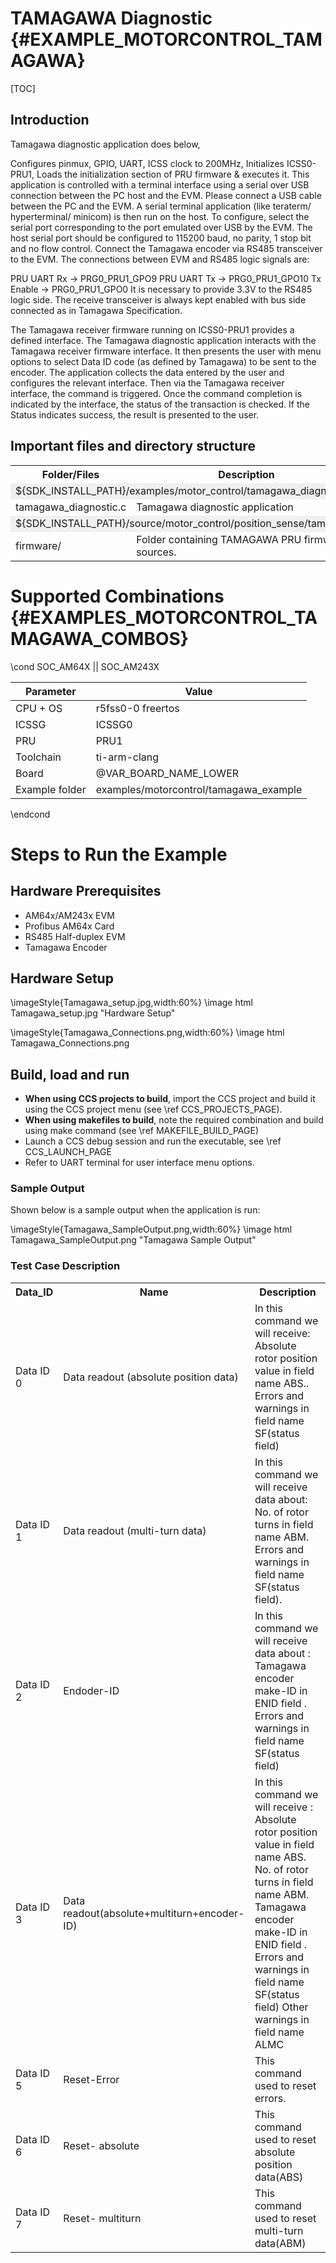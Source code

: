 #  TAMAGAWA Diagnostic {#EXAMPLE_MOTORCONTROL_TAMAGAWA}
[TOC]

## Introduction

Tamagawa diagnostic application does below,

Configures pinmux, GPIO, UART, ICSS clock to 200MHz,
Initializes ICSS0-PRU1,
Loads the initialization section of PRU firmware & executes it.
This application is controlled with a terminal interface using a serial over USB connection between the PC host and the EVM.
Please connect a USB cable between the PC and the EVM.
A serial terminal application (like teraterm/ hyperterminal/ minicom) is then run on the host.
To configure, select the serial port corresponding to the port emulated over USB by the EVM.
The host serial port should be configured to 115200 baud, no parity, 1 stop bit and no flow control.
Connect the Tamagawa encoder via RS485 transceiver to the EVM.
The connections between EVM and RS485 logic signals are:

PRU UART Rx -> PRG0_PRU1_GPO9
PRU UART Tx -> PRG0_PRU1_GPO10
Tx Enable -> PRG0_PRU1_GPO0
It is necessary to provide 3.3V to the RS485 logic side. The receive transceiver is always kept enabled with bus side connected as in Tamagawa Specification.

The Tamagawa receiver firmware running on ICSS0-PRU1 provides a defined interface. The Tamagawa diagnostic application interacts with the Tamagawa receiver firmware interface. It then presents the user with menu options to select Data ID code (as defined by Tamagawa) to be sent to the encoder. The application collects the data entered by the user and configures the relevant interface. Then via the Tamagawa receiver interface, the command is triggered. Once the command completion is indicated by the interface, the status of the transaction is checked. If the Status indicates success, the result is presented to the user.

## Important files and directory structure

<table>
<tr>
    <th>Folder/Files
    <th>Description
</tr>
<tr><td colspan="2" bgcolor=#F0F0F0> ${SDK_INSTALL_PATH}/examples/motor_control/tamagawa_diagnostic</td></tr>
<tr>
    <td>tamagawa_diagnostic.c</td>
    <td>Tamagawa diagnostic application</td>
</tr>
<tr><td colspan="2" bgcolor=#F0F0F0> ${SDK_INSTALL_PATH}/source/motor_control/position_sense/tamagawa</td></tr>
<tr>
    <td>firmware/</td>
    <td>Folder containing TAMAGAWA PRU firmware sources.</td>
</tr>
</table>

# Supported Combinations {#EXAMPLES_MOTORCONTROL_TAMAGAWA_COMBOS}

\cond SOC_AM64X || SOC_AM243X

 Parameter      | Value
 ---------------|-----------
 CPU + OS       | r5fss0-0 freertos
 ICSSG          | ICSSG0
 PRU            | PRU1
 Toolchain      | ti-arm-clang
 Board          | @VAR_BOARD_NAME_LOWER
 Example folder | examples/motorcontrol/tamagawa_example

\endcond

# Steps to Run the Example

## Hardware Prerequisites

-  AM64x/AM243x EVM
-  Profibus AM64x Card
-  RS485 Half-duplex EVM
-  Tamagawa Encoder

## Hardware Setup

\imageStyle{Tamagawa_setup.jpg,width:60%}
\image html Tamagawa_setup.jpg "Hardware Setup"

\imageStyle{Tamagawa_Connections.png,width:60%}
\image html Tamagawa_Connections.png


## Build, load and run

- **When using CCS projects to build**, import the CCS project and build it using the CCS project menu (see \ref CCS_PROJECTS_PAGE).
- **When using makefiles to build**, note the required combination and build using
  make command (see \ref MAKEFILE_BUILD_PAGE)
- Launch a CCS debug session and run the executable, see \ref CCS_LAUNCH_PAGE
- Refer to UART terminal for user interface menu options.

### Sample Output

Shown below is a sample output when the application is run:

\imageStyle{Tamagawa_SampleOutput.png,width:60%}
\image html Tamagawa_SampleOutput.png "Tamagawa Sample Output"

### Test Case Description

<table>
    <tr>
        <th>Data_ID
        <th>Name
        <th>Description
    </tr>
    <tr>
        <td>Data ID 0</td>
        <td>Data readout (absolute position data)</td>
        <td>In this command we will receive:
		Absolute rotor position value in field name ABS..
		Errors and warnings in field name SF(status field)
		</td>
    </tr>
	<tr>
        <td>Data ID 1</td>
        <td>Data readout (multi-turn data)</td>
        <td>In this command we will receive data about:
		No. of rotor turns in field name ABM.
		Errors and warnings in field name SF(status field).
		</td>
    </tr>
	<tr>
        <td>Data ID 2</td>
        <td>Endoder-ID</td>
        <td>In this command we will receive data about :
		Tamagawa encoder make-ID in ENID field .
		Errors and warnings in field name SF(status field)
		</td>
    </tr>
	<tr>
        <td>Data ID 3</td>
        <td>Data readout(absolute+multiturn+encoder-ID)</td>
        <td>In this command we will receive :
		Absolute rotor position value in field name ABS.
		No. of rotor turns in field name ABM.
		Tamagawa encoder make-ID in ENID field .
		Errors and warnings in field name SF(status field)
		Other warnings in field name ALMC
		</td>
    </tr>
	<tr>
        <td>Data ID 5</td>
        <td>Reset-Error</td>
        <td>This command used to reset errors. </td>
    </tr>
	<tr>
        <td>Data ID 6</td>
        <td>Reset- absolute</td>
        <td>This command used to reset absolute position data(ABS) </td>
    </tr>    <tr>
        <td>Data ID 7</td>
        <td>Reset- multiturn</td>
        <td>This command used to reset multi-turn data(ABM) </td>
    </tr>
</table>